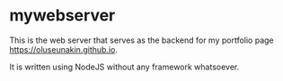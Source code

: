 # mywebserver

This is the web server that serves as the backend for my portfolio page https://oluseunakin.github.io. 

It is written using NodeJS without any framework whatsoever.
